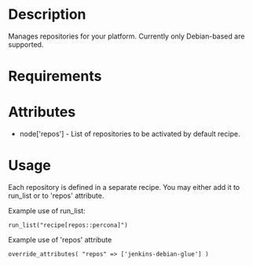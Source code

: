 Description
===========
Manages repositories for your platform. Currently only Debian-based
are supported.

Requirements
============

Attributes
==========
* node['repos'] - List of repositories to be activated by default
  recipe.

Usage
=====
Each repository is defined in a separate recipe.
You may either add it to run_list or to 'repos' attribute.

Example use of run_list:

    run_list("recipe[repos::percona]")


Example use of 'repos' attribute

    override_attributes( "repos" => ['jenkins-debian-glue'] )

